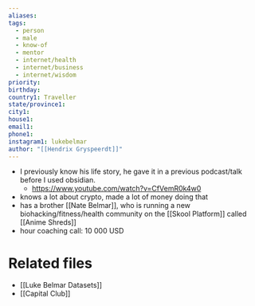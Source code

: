 ```yaml
---
aliases: 
tags:
  - person
  - male
  - know-of
  - mentor
  - internet/health
  - internet/business
  - internet/wisdom
priority: 
birthday: 
country1: Traveller
state/province1: 
city1: 
house1: 
email1: 
phone1: 
instagram1: lukebelmar
author: "[[Hendrix Gryspeerdt]]"
---
```

- I previously know his life story, he gave it in a previous podcast/talk before I used obsidian.
    - https://www.youtube.com/watch?v=CfVemR0k4w0
- knows a lot about crypto, made a lot of money doing that
- has a brother [[Nate Belmar]], who is running a new biohacking/fitness/health community on the [[Skool Platform]] called [[Anime Shreds]]
- hour coaching call: 10 000 USD
# Related files
- [[Luke Belmar Datasets]]
- [[Capital Club]]

